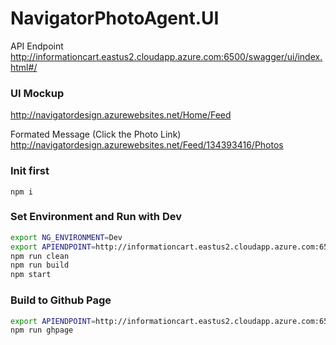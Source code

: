 # NavigatorPhotoAgent.UI


API Endpoint      
http://informationcart.eastus2.cloudapp.azure.com:6500/swagger/ui/index.html#/



### UI Mockup
http://navigatordesign.azurewebsites.net/Home/Feed

Formated Message (Click the Photo Link)     
http://navigatordesign.azurewebsites.net/Feed/134393416/Photos


### Init first

```
npm i
```

### Set Environment and Run with Dev

```bash
export NG_ENVIRONMENT=Dev
export APIENDPOINT=http://informationcart.eastus2.cloudapp.azure.com:6500/api/
npm run clean
npm run build
npm start
```


###

### Build to Github Page

```bash
export APIENDPOINT=http://informationcart.eastus2.cloudapp.azure.com:6500/api/
npm run ghpage
```